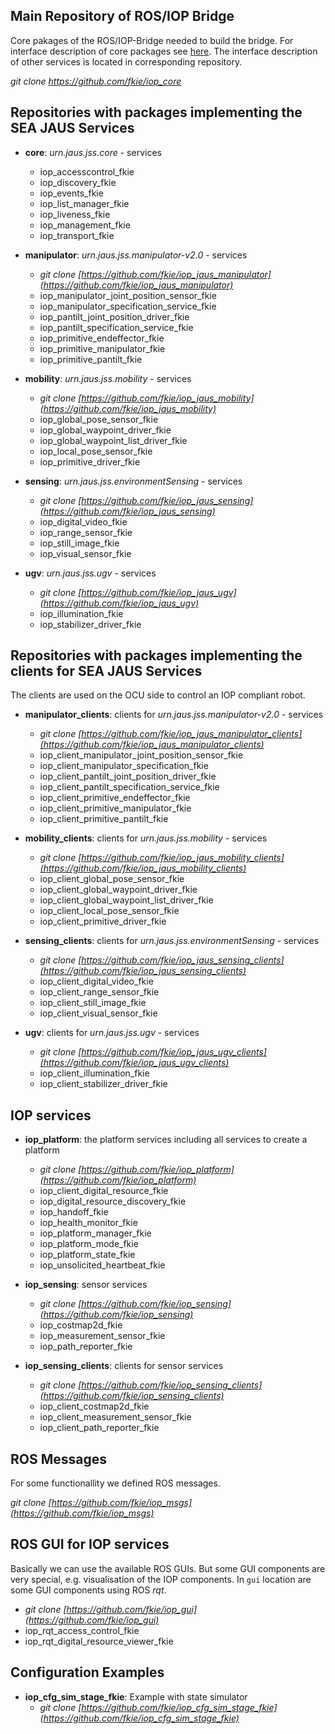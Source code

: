 ## Main Repository of ROS/IOP Bridge
Core pakages of the ROS/IOP-Bridge needed to build the bridge. For interface description of core packages see [here](iop_core_packages.md). The interface description of other services is located in corresponding repository.

_git clone https://github.com/fkie/iop_core_

## Repositories with packages implementing the SEA JAUS Services

- **core**: _urn.jaus.jss.core_ - services
    - iop_accesscontrol_fkie
    - iop_discovery_fkie
    - iop_events_fkie
    - iop_list_manager_fkie
    - iop_liveness_fkie
    - iop_management_fkie
    - iop_transport_fkie

- **manipulator**: _urn.jaus.jss.manipulator-v2.0_ - services
    - _git clone [https://github.com/fkie/iop_jaus_manipulator](https://github.com/fkie/iop_jaus_manipulator)_
    - iop_manipulator_joint_position_sensor_fkie
    - iop_manipulator_specification_service_fkie
    - iop_pantilt_joint_position_driver_fkie
    - iop_pantilt_specification_service_fkie
    - iop_primitive_endeffector_fkie
    - iop_primitive_manipulator_fkie
    - iop_primitive_pantilt_fkie

- **mobility**: _urn.jaus.jss.mobility_ - services
    - _git clone [https://github.com/fkie/iop_jaus_mobility](https://github.com/fkie/iop_jaus_mobility)_
    - iop_global_pose_sensor_fkie
    - iop_global_waypoint_driver_fkie
    - iop_global_waypoint_list_driver_fkie
    - iop_local_pose_sensor_fkie
    - iop_primitive_driver_fkie

- **sensing**: _urn.jaus.jss.environmentSensing_ - services
    - _git clone [https://github.com/fkie/iop_jaus_sensing](https://github.com/fkie/iop_jaus_sensing)_
    - iop_digital_video_fkie
    - iop_range_sensor_fkie
    - iop_still_image_fkie
    - iop_visual_sensor_fkie

- **ugv**: _urn.jaus.jss.ugv_ - services
    - _git clone [https://github.com/fkie/iop_jaus_ugv](https://github.com/fkie/iop_jaus_ugv)_
    - iop_illumination_fkie
    - iop_stabilizer_driver_fkie


## Repositories with packages implementing the **clients** for SEA JAUS Services

The clients are used on the OCU side to control an IOP compliant robot.

- **manipulator_clients**: clients for _urn.jaus.jss.manipulator-v2.0_ - services
    - _git clone [https://github.com/fkie/iop_jaus_manipulator_clients](https://github.com/fkie/iop_jaus_manipulator_clients)_
    - iop_client_manipulator_joint_position_sensor_fkie
    - iop_client_manipulator_specification_fkie
    - iop_client_pantilt_joint_position_driver_fkie
    - iop_client_pantilt_specification_service_fkie
    - iop_client_primitive_endeffector_fkie
    - iop_client_primitive_manipulator_fkie
    - iop_client_primitive_pantilt_fkie

- **mobility_clients**: clients for _urn.jaus.jss.mobility_ - services
    - _git clone [https://github.com/fkie/iop_jaus_mobility_clients](https://github.com/fkie/iop_jaus_mobility_clients)_
    - iop_client_global_pose_sensor_fkie
    - iop_client_global_waypoint_driver_fkie
    - iop_client_global_waypoint_list_driver_fkie
    - iop_client_local_pose_sensor_fkie
    - iop_client_primitive_driver_fkie

- **sensing_clients**: clients for _urn.jaus.jss.environmentSensing_ - services
    - _git clone [https://github.com/fkie/iop_jaus_sensing_clients](https://github.com/fkie/iop_jaus_sensing_clients)_
    - iop_client_digital_video_fkie
    - iop_client_range_sensor_fkie
    - iop_client_still_image_fkie
    - iop_client_visual_sensor_fkie

- **ugv**: clients for _urn.jaus.jss.ugv_ - services
    - _git clone [https://github.com/fkie/iop_jaus_ugv_clients](https://github.com/fkie/iop_jaus_ugv_clients)_
    - iop_client_illumination_fkie
    - iop_client_stabilizer_driver_fkie

## IOP services
- **iop_platform**: the platform services including all services to create a platform
    - _git clone [https://github.com/fkie/iop_platform](https://github.com/fkie/iop_platform)_
    - iop_client_digital_resource_fkie
    - iop_digital_resource_discovery_fkie
    - iop_handoff_fkie
    - iop_health_monitor_fkie
    - iop_platform_manager_fkie
    - iop_platform_mode_fkie
    - iop_platform_state_fkie
    - iop_unsolicited_heartbeat_fkie

- **iop_sensing**: sensor services
    - _git clone [https://github.com/fkie/iop_sensing](https://github.com/fkie/iop_sensing)_
    - iop_costmap2d_fkie
    - iop_measurement_sensor_fkie
    - iop_path_reporter_fkie

- **iop_sensing_clients**: clients for sensor services
    - _git clone [https://github.com/fkie/iop_sensing_clients](https://github.com/fkie/iop_sensing_clients)_
    - iop_client_costmap2d_fkie
    - iop_client_measurement_sensor_fkie
    - iop_client_path_reporter_fkie


## ROS Messages
For some functionallity we defined ROS messages.

_git clone [https://github.com/fkie/iop_msgs](https://github.com/fkie/iop_msgs)_


## ROS GUI for IOP services
Basically we can use the available ROS GUIs. But some GUI components are very special, e.g. visualisation of the IOP components. In `gui` location are some GUI components using ROS *rqt*.

- _git clone [https://github.com/fkie/iop_gui](https://github.com/fkie/iop_gui)_
- iop_rqt_access_control_fkie
- iop_rqt_digital_resource_viewer_fkie

## Configuration Examples
- **iop_cfg_sim_stage_fkie**: Example with state simulator
	- _git clone [https://github.com/fkie/iop_cfg_sim_stage_fkie](https://github.com/fkie/iop_cfg_sim_stage_fkie)_
